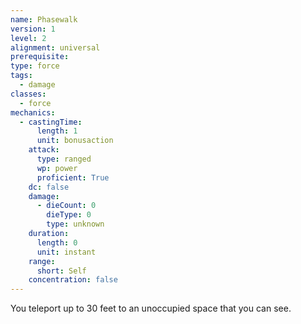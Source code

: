 ```yaml
---
name: Phasewalk
version: 1
level: 2
alignment: universal
prerequisite: 
type: force
tags:
  - damage
classes:
  - force
mechanics:
  - castingTime:
      length: 1
      unit: bonusaction
    attack:
      type: ranged
      wp: power
      proficient: True
    dc: false
    damage:
      - dieCount: 0
        dieType: 0
        type: unknown
    duration:
      length: 0
      unit: instant
    range:
      short: Self
    concentration: false
---
```

You teleport up to 30 feet to an unoccupied space that you can see.
    